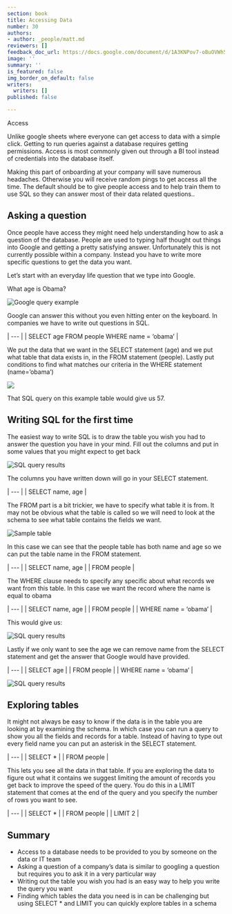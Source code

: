 ```yaml
---
section: book
title: Accessing Data
number: 30
authors:
- author: _people/matt.md
reviewers: []
feedback_doc_url: https://docs.google.com/document/d/1A3KNPov7-oBuOVWh553DTYXZxip6tw7NvW1q_ED3fI4/edit?usp=sharing
image: ''
summary: ''
is_featured: false
img_border_on_default: false
writers:
  writers: []
published: false

---
```

Access

Unlike google sheets where everyone can get access to data with a simple click. Getting to run queries against a database requires getting permissions. Access is most commonly given out through a BI tool instead of credentials into the database itself.

Making this part of onboarding at your company will save numerous headaches. Otherwise you will receive random pings to get access all the time. The default should be to give people access and to help train them to use SQL so they can answer most of their data related questions..

## Asking a question

Once people have access they might need help understanding how to ask a question of the database. People are used to typing half thought out things into Google and getting a pretty satisfying answer. Unfortunately this is not currently possible within a company. Instead you have to write more specific questions to get the data you want.

Let’s start with an everyday life question that we type into Google.

What age is Obama?

![Google query example](https://assets.website-files.com/5c197923e5851742d9bc835d/5c955d53855a518944482b38_R51iIH8dMwcnos7Zum1E1foBdxoJikayyptwwd8cohPeMYDo4NIc0eXH3buKvPpnIm2z6LOXlV1qzLBBKPLj29AF0ZwhY5Nu-n5BGqBeGorx3vL2QubR-itTtRwIojCsRj7EmAV9.png)

Google can answer this without you even hitting enter on the keyboard. In companies we have to write out questions in SQL.

| --- |
| SELECT age FROM people WHERE name = ‘obama’ |

We put the data that we want in the SELECT statement (age) and we put what table that data exists in, in the FROM statement (people). Lastly put conditions to find what matches our criteria in the WHERE statement (name=’obama’)

![](https://assets.website-files.com/5c197923e5851742d9bc835d/5ca665441155fd65c7411b2c_Spreadsheet%20-_%20SQL.png)

That SQL query on this example table would give us 57.

## Writing SQL for the first time

The easiest way to write SQL is to draw the table you wish you had to answer the question you have in your mind. Fill out the columns and put in some values that you might expect to get back

![SQL query results](https://assets.website-files.com/5c197923e5851742d9bc835d/5c955d5496e83cdf8cebefb5_1T3cQ-g4mD2iBD0d2kCONvIwvJGku8_fRysj4K8RFy1hM845zH747TdeAOGdoZqcXxbhwxR6jdG68B13KpQApC9TDXloX1lFlHCr-2RkvpT3vgO1Ru0VoWOsyzEUuscoTCWW9jwu.png)

The columns you have written down will go in your SELECT statement.

| --- |
| SELECT name, age |

The FROM part is a bit trickier, we have to specify what table it is from. It may not be obvious what the table is called so we will need to look at the schema to see what table contains the fields we want.

![Sample table](https://assets.website-files.com/5c197923e5851742d9bc835d/5c955d54855a519b90482b82_0_XuoIOKHcr-pHZvUBOYLqc9Du0UaxW7J3xqagHpN2PiwR_Gj6FtTrSr7_ZF0XUCoHUWPIGxVdqi-g-eLXxGoX3gsLjr6Uwxp0d5dMSxu48GcxD0kTTeCkXiyXvRleLUSQYoErow.png)

In this case we can see that the people table has both name and age so we can put the table name in the FROM statement.

| --- |
| SELECT name, age |
| FROM people |

The WHERE clause needs to specify any specific about what records we want from this table. In this case we want the record where the name is equal to obama

| --- |
| SELECT name, age |
| FROM people |
| WHERE name = ‘obama’ |

This would give us:

![SQL query results](https://assets.website-files.com/5c197923e5851742d9bc835d/5c955d5496e83cdf8cebefb5_1T3cQ-g4mD2iBD0d2kCONvIwvJGku8_fRysj4K8RFy1hM845zH747TdeAOGdoZqcXxbhwxR6jdG68B13KpQApC9TDXloX1lFlHCr-2RkvpT3vgO1Ru0VoWOsyzEUuscoTCWW9jwu.png)

Lastly if we only want to see the age we can remove name from the SELECT statement and get the answer that Google would have provided.

| --- |
| SELECT age |
| FROM people |
| WHERE name = ‘obama’ |

![SQL query results](https://assets.website-files.com/5c197923e5851742d9bc835d/5c955d544476fb626145f55f_bYapCMOcAIoShalKPadESVyRr0bqE1OC1pSXRFSni_29VIlnM2pcJNl4DCVOWCYwezXAbq_83RY_3ZjxZDxSj9LND5IHd98kARxTKcpgI7d6Jxq5lyHr2VRLN2FLdK9gRdi15L7r.png)

## Exploring tables

It might not always be easy to know if the data is in the table you are looking at by examining the schema. In which case you can run a query to show you all the fields and records for a table. Instead of having to type out every field name you can put an asterisk in the SELECT statement.

| --- |
| SELECT * |
| FROM people |

This lets you see all the data in that table. If you are exploring the data to figure out what it contains we suggest limiting the amount of records you get back to improve the speed of the query. You do this in a LIMIT statement that comes at the end of the query and you specify the number of rows you want to see.

| --- |
| SELECT * |
| FROM people |
| LIMIT 2 |

## Summary

* Access to a database needs to be provided to you by someone on the data or IT team
* Asking a question of a company’s data is similar to googling a question but requires you to ask it in a very particular way
* Writing out the table you wish you had is an easy way to help you write the query you want
* Finding which tables the data you need is in can be challenging but using SELECT * and LIMIT you can quickly explore tables in a schema